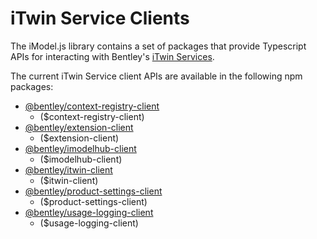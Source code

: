 # iTwin Service Clients

The iModel.js library contains a set of packages that provide Typescript APIs for interacting with Bentley's [iTwin Services](./iTwinService.md).

The current iTwin Service client APIs are available in the following npm packages:

- [@bentley/context-registry-client](https://www.npmjs.com/package/@bentley/context-registry-client)
  - ($context-registry-client)
- [@bentley/extension-client](https://www.npmjs.com/package/@bentley/extension-client)
  - ($extension-client)
- [@bentley/imodelhub-client](https://www.npmjs.com/package/@bentley/imodelhub-client)
  - ($imodelhub-client)
- [@bentley/itwin-client](https://www.npmjs.com/package/@bentley/itwin-client)
  - ($itwin-client)
- [@bentley/product-settings-client](https://www.npmjs.com/package/@bentley/product-settings-client)
  - ($product-settings-client)
- [@bentley/usage-logging-client](https://www.npmjs.com/package/@bentley/usage-logging-client)
  - ($usage-logging-client)
